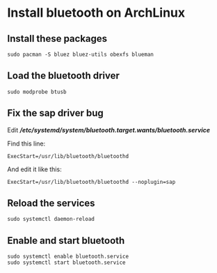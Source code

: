 # Install bluetooth on ArchLinux

## Install these packages

    sudo pacman -S bluez bluez-utils obexfs blueman

## Load the bluetooth driver

    sudo modprobe btusb

## Fix the sap driver bug

Edit ***/etc/systemd/system/bluetooth.target.wants/bluetooth.service***

Find this line:

    ExecStart=/usr/lib/bluetooth/bluetoothd

And edit it like this:

    ExecStart=/usr/lib/bluetooth/bluetoothd --noplugin=sap

## Reload the services

    sudo systemctl daemon-reload

## Enable and start bluetooth

    sudo systemctl enable bluetooth.service
    sudo systemctl start bluetooth.service
